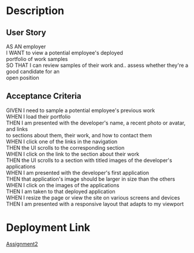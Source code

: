 # Description

## User Story

AS AN employer  
I WANT to view a potential employee's deployed  
portfolio of work samples  
SO THAT I can review samples of their work and.. assess whether they're a good candidate for an  
open position

## Acceptance Criteria

GIVEN I need to sample a potential employee's previous work  
WHEN I load their portfolio  
THEN I am presented with the developer's name, a recent photo or avatar, and links  
to sections about them, their work, and how to contact them  
WHEN I click one of the links in the navigation  
THEN the UI scrolls to the corresponding section  
WHEN I click on the link to the section about their work  
THEN the UI scrolls to a section with titled images of the developer's applications  
WHEN I am presented with the developer's first application  
THEN that application's image should be larger in size than the others  
WHEN I click on the images of the applications  
THEN I am taken to that deployed application  
WHEN I resize the page or view the site on various screens and devices  
THEN I am presented with a responsive layout that adapts to my viewport

# Deployment Link

[Assignment2](https://arunkaushal84.github.io/Assignment2/)
